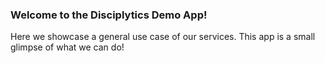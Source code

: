 ### Welcome to the Disciplytics Demo App!

Here we showcase a general use case of our services. This app is a small glimpse of what we can do!
